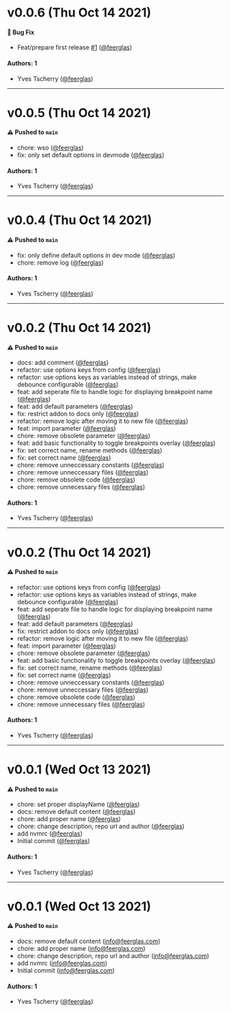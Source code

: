 # v0.0.6 (Thu Oct 14 2021)

#### 🐛 Bug Fix

- Feat/prepare first release [#1](https://github.com/feerglas/storybook-addon-breakpoints/pull/1) ([@feerglas](https://github.com/feerglas))

#### Authors: 1

- Yves Tscherry ([@feerglas](https://github.com/feerglas))

---

# v0.0.5 (Thu Oct 14 2021)

#### ⚠️ Pushed to `main`

- chore: wso ([@feerglas](https://github.com/feerglas))
- fix: only set default options in devmode ([@feerglas](https://github.com/feerglas))

#### Authors: 1

- Yves Tscherry ([@feerglas](https://github.com/feerglas))

---

# v0.0.4 (Thu Oct 14 2021)

#### ⚠️ Pushed to `main`

- fix: only define default options in dev mode ([@feerglas](https://github.com/feerglas))
- chore: remove log ([@feerglas](https://github.com/feerglas))

#### Authors: 1

- Yves Tscherry ([@feerglas](https://github.com/feerglas))

---

# v0.0.2 (Thu Oct 14 2021)

#### ⚠️ Pushed to `main`

- docs: add comment ([@feerglas](https://github.com/feerglas))
- refactor: use options keys from config ([@feerglas](https://github.com/feerglas))
- refactor: use options keys as variables instead of strings, make debounce configurable ([@feerglas](https://github.com/feerglas))
- feat: add seperate file to handle logic for displaying breakpoint name ([@feerglas](https://github.com/feerglas))
- feat: add default parameters ([@feerglas](https://github.com/feerglas))
- fix: restrict addon to docs only ([@feerglas](https://github.com/feerglas))
- refactor: remove logic after moving it to new file ([@feerglas](https://github.com/feerglas))
- feat: import parameter ([@feerglas](https://github.com/feerglas))
- chore: remove obsolete parameter ([@feerglas](https://github.com/feerglas))
- feat: add basic functionality to toggle breakpoints overlay ([@feerglas](https://github.com/feerglas))
- fix: set correct name, rename methods ([@feerglas](https://github.com/feerglas))
- fix: set correct name ([@feerglas](https://github.com/feerglas))
- chore: remove unneccessary constants ([@feerglas](https://github.com/feerglas))
- chore: remove unneccessary files ([@feerglas](https://github.com/feerglas))
- chore: remove obsolete code ([@feerglas](https://github.com/feerglas))
- chore: remove unnecessary files ([@feerglas](https://github.com/feerglas))

#### Authors: 1

- Yves Tscherry ([@feerglas](https://github.com/feerglas))

---

# v0.0.2 (Thu Oct 14 2021)

#### ⚠️ Pushed to `main`

- refactor: use options keys from config ([@feerglas](https://github.com/feerglas))
- refactor: use options keys as variables instead of strings, make debounce configurable ([@feerglas](https://github.com/feerglas))
- feat: add seperate file to handle logic for displaying breakpoint name ([@feerglas](https://github.com/feerglas))
- feat: add default parameters ([@feerglas](https://github.com/feerglas))
- fix: restrict addon to docs only ([@feerglas](https://github.com/feerglas))
- refactor: remove logic after moving it to new file ([@feerglas](https://github.com/feerglas))
- feat: import parameter ([@feerglas](https://github.com/feerglas))
- chore: remove obsolete parameter ([@feerglas](https://github.com/feerglas))
- feat: add basic functionality to toggle breakpoints overlay ([@feerglas](https://github.com/feerglas))
- fix: set correct name, rename methods ([@feerglas](https://github.com/feerglas))
- fix: set correct name ([@feerglas](https://github.com/feerglas))
- chore: remove unneccessary constants ([@feerglas](https://github.com/feerglas))
- chore: remove unneccessary files ([@feerglas](https://github.com/feerglas))
- chore: remove obsolete code ([@feerglas](https://github.com/feerglas))
- chore: remove unnecessary files ([@feerglas](https://github.com/feerglas))

#### Authors: 1

- Yves Tscherry ([@feerglas](https://github.com/feerglas))

---

# v0.0.1 (Wed Oct 13 2021)

#### ⚠️ Pushed to `main`

- chore: set proper displayName ([@feerglas](https://github.com/feerglas))
- docs: remove default content ([@feerglas](https://github.com/feerglas))
- chore: add proper name ([@feerglas](https://github.com/feerglas))
- chore: change description, repo url and author ([@feerglas](https://github.com/feerglas))
- add nvmrc ([@feerglas](https://github.com/feerglas))
- Initial commit ([@feerglas](https://github.com/feerglas))

#### Authors: 1

- Yves Tscherry ([@feerglas](https://github.com/feerglas))

---

# v0.0.1 (Wed Oct 13 2021)

#### ⚠️ Pushed to `main`

- docs: remove default content (info@feerglas.com)
- chore: add proper name (info@feerglas.com)
- chore: change description, repo url and author (info@feerglas.com)
- add nvmrc (info@feerglas.com)
- Initial commit (info@feerglas.com)

#### Authors: 1

- Yves Tscherry ([@feerglas](https://github.com/feerglas))
